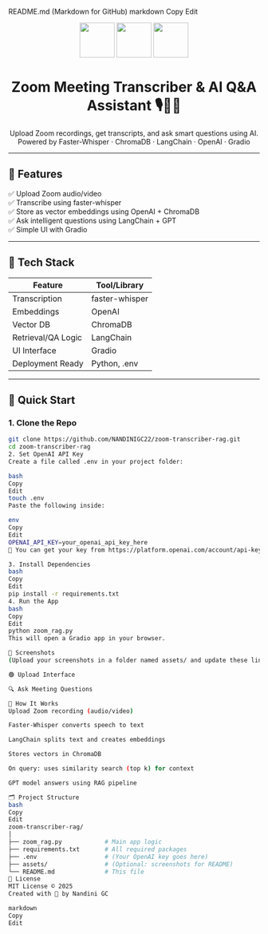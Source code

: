 README.md (Markdown for GitHub)
markdown
Copy
Edit
<p align="center">
  <img src="https://img.icons8.com/ios-filled/100/000000/zoom.png" width="70" />
  <img src="https://img.icons8.com/ios-filled/100/000000/transcription.png" width="70"/>
  <img src="https://img.icons8.com/ios-filled/100/000000/artificial-intelligence.png" width="70"/>
</p>

<h1 align="center">Zoom Meeting Transcriber & AI Q&A Assistant 🎙️📄🤖</h1>

<p align="center">
  Upload Zoom recordings, get transcripts, and ask smart questions using AI.<br/>
  Powered by Faster-Whisper · ChromaDB · LangChain · OpenAI · Gradio
</p>

---

## 📌 Features

✅ Upload Zoom audio/video  
✅ Transcribe using faster-whisper  
✅ Store as vector embeddings using OpenAI + ChromaDB  
✅ Ask intelligent questions using LangChain + GPT  
✅ Simple UI with Gradio  

---

## 🧰 Tech Stack

| Feature             | Tool/Library            |
|---------------------|-------------------------|
| Transcription       | faster-whisper          |
| Embeddings          | OpenAI                  |
| Vector DB           | ChromaDB                |
| Retrieval/QA Logic  | LangChain               |
| UI Interface        | Gradio                  |
| Deployment Ready    | Python, .env            |

---

## 🚀 Quick Start

### 1. Clone the Repo

```bash
git clone https://github.com/NANDINIGC22/zoom-transcriber-rag.git
cd zoom-transcriber-rag
2. Set OpenAI API Key
Create a file called .env in your project folder:

bash
Copy
Edit
touch .env
Paste the following inside:

env
Copy
Edit
OPENAI_API_KEY=your_openai_api_key_here
🧪 You can get your key from https://platform.openai.com/account/api-keys

3. Install Dependencies
bash
Copy
Edit
pip install -r requirements.txt
4. Run the App
bash
Copy
Edit
python zoom_rag.py
This will open a Gradio app in your browser.

📸 Screenshots
(Upload your screenshots in a folder named assets/ and update these links)

🟢 Upload Interface

🔍 Ask Meeting Questions

🧠 How It Works
Upload Zoom recording (audio/video)

Faster-Whisper converts speech to text

LangChain splits text and creates embeddings

Stores vectors in ChromaDB

On query: uses similarity search (top k) for context

GPT model answers using RAG pipeline

🗂️ Project Structure
bash
Copy
Edit
zoom-transcriber-rag/
│
├── zoom_rag.py            # Main app logic
├── requirements.txt       # All required packages
├── .env                   # (Your OpenAI key goes here)
├── assets/                # (Optional: screenshots for README)
└── README.md              # This file
📜 License
MIT License © 2025
Created with 💙 by Nandini GC

markdown
Copy
Edit
